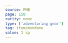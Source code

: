 ```yaml
---
source: PHB
page: 150
rarity: none
type: ['adventuring gear']
tag: item/mundane
value: 1 sp
---
```


